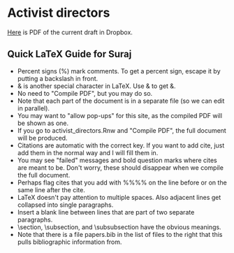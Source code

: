 # Activist directors #

[Here](https://www.dropbox.com/s/luhr3lvvj0sppk1/activist_directors.pdf) is PDF of the current draft in Dropbox.


## Quick LaTeX Guide for Suraj 
- Percent signs (%) mark comments. To get a percent sign, escape it by putting a backslash in front.
- & is another special character in LaTeX. Use \& to get &.
- No need to "Compile PDF", but you may do so.
- Note that each part of the document is in a separate file (so we can edit in parallel).
- You may want to "allow pop-ups" for this site, as the compiled PDF will be shown as one.
- If you go to activist_directors.Rnw and "Compile PDF", the full document will be produced.
- Citations are automatic with the correct key. If you want to add cite, just add them in the normal way and I will fill them in.
- You may see "failed" messages and bold question marks where cites are meant to be. Don't worry, these should disappear when we compile the full document.
- Perhaps flag cites that you add with %%%% on the line before or on the same line after the cite.
- LaTeX doesn't pay attention to multiple spaces. Also adjacent lines get collapsed into single paragraphs.
- Insert a blank line between lines that are part of two separate paragraphs.
- \section, \subsection, and \subsubsection have the obvious meanings.
- Note that there is a file papers.bib in the list of files to the right that this pulls bibliographic information
from.
